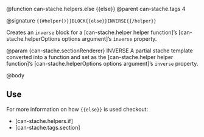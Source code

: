 @function can-stache.helpers.else {{else}}
@parent can-stache.tags 4

@signature `{{#helper()}}BLOCK{{else}}INVERSE{{/helper}}`

Creates an `inverse` block for a [can-stache.helper helper function]’s
[can-stache.helperOptions options argument]’s `inverse` property.

@param {can-stache.sectionRenderer} INVERSE A partial stache template
converted into a function and set as the [can-stache.helper helper function]’s
[can-stache.helperOptions options argument]’s `inverse` property.

@body

## Use

For more information on how `{{else}}` is used checkout:

 - [can-stache.helpers.if]
 - [can-stache.tags.section]
